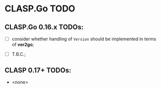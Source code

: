 # **CLASP.Go** TODO <!-- omit in toc -->


## **CLASP.Go** 0.16.x TODOs:

* [ ] consider whether handling of `Version` should be implemented in terms of **ver2go**;
* [ ] T.B.C.;


## CLASP 0.17+ TODOs:

* \<none>


<!-- ########################### end of file ########################### -->

